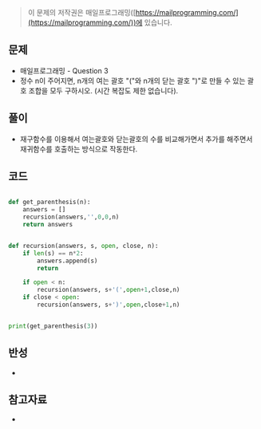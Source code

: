 > 이 문제의 저작권은 매일프로그래밍([https://mailprogramming.com/](https://mailprogramming.com/))에 있습니다.

## 문제

- 매일프로그래밍 - Question 3
- 정수 n이 주어지면, n개의 여는 괄호 "("와 n개의 닫는 괄호 ")"로 만들 수 있는 괄호 조합을 모두 구하시오. (시간 복잡도 제한 없습니다).

## 풀이

- 재구함수를 이용해서 여는괄호와 닫는괄호의 수를 비교해가면서 추가를 해주면서 재귀함수를 호출하는 방식으로 작동한다.

## 코드

```python

def get_parenthesis(n):
	answers = []
	recursion(answers,'',0,0,n)
	return answers


def recursion(answers, s, open, close, n):
	if len(s) == n*2:
		answers.append(s)
		return

	if open < n:
		recursion(answers, s+'(',open+1,close,n)
	if close < open:
		recursion(answers, s+')',open,close+1,n)


print(get_parenthesis(3))

```

## 반성

- 

## 참고자료
- 
